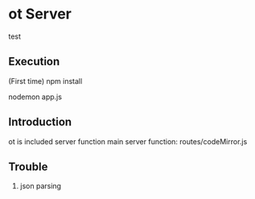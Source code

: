 ot Server
===========

  test

Execution
--------------
(First time) npm install 

nodemon app.js


Introduction
----------------
ot is included server function 
main server function: routes/codeMirror.js


Trouble
------------
1. json parsing
<test></test>